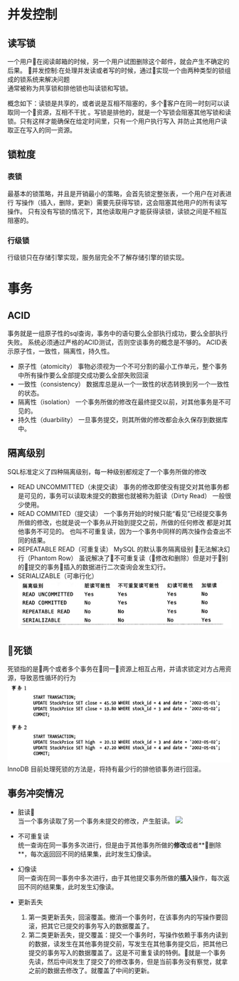 # 并发控制 
## 读写锁 
一个用户在阅读邮箱的时候，另一个用户试图删除这个邮件，就会产生不确定的后果。
并发控制:在处理并发读或者写的时候，通过实现一个由两种类型的锁组成的锁系统来解决问题  
通常被称为共享锁和排他锁也叫读锁和写锁。

概念如下：读锁是共享的，或者说是互相不阻塞的，多个客户在同一时刻可以读取同一个资源，互相不干扰
。写锁是排他的，就是一个写锁会阻塞其他写锁和读锁。只有这样才能确保在给定时间里，只有一个用户执行写入
并防止其他用户读取正在写入的同一资源。

## 锁粒度

### 表锁

最基本的锁策略，并且是开销最小的策略，会首先锁定整张表，一个用户在对表进行
写操作（插入，删除，更新）需要先获得写锁，这会阻塞其他用户的所有读写操作。
只有没有写锁的情况下，其他读取用户才能获得读锁，读锁之间是不相互阻塞的。

### 行级锁

行级锁只在存储引擎实现，服务层完全不了解存储引擎的锁实现。

# 事务

## ACID
事务就是一组原子性的sql查询，事务中的语句要么全部执行成功，要么全部执行失败。
系统必须通过严格的ACID测试，否则空谈事务的概念是不够的。
ACID表示原子性，一致性，隔离性，持久性。

* 原子性（atomicity）
    事物必须视为一个不可分割的最小工作单元，整个事务中所有操作要么全部提交成功要么全部失败回滚
* 一致性（consistency）
    数据库总是从一个一致性的状态转换到另一个一致性的状态。
* 隔离性（isolation）
    一个事务所做的修改在最终提交以前，对其他事务是不可见的。
* 持久性（duarbility）
    一旦事务提交，则其所做的修改都会永久保存到数据库中。

## 隔离级别 

SQL标准定义了四种隔离级别，每一种级别都规定了一个事务所做的修改

* READ UNCOMMITTED（未提交读）
    事务的修改即使没有提交对其他事务都是可见的，事务可以读取未提交的数据也就被称为脏读（Dirty Read）
    一般很少使用。
* READ COMMITED（提交读）
    一个事务开始的时候只能“看见”已经提交事务所做的修改，也就是说一个事务从开始到提交之前，所做的任何修改
    都是对其他事务不可见的。
    也叫不可重复读，因为一个事务中同样的两次操作会查出不同的结果。
* REPEATABLE READ（可重复读）
    MySQL 的默认事务隔离级别
    无法解决幻行（Phantom Row）
    虽说解决了不可重复读（修改和删除）但是对于别的提交的事务插入的数据进行二次查询会发生幻行。
* SERIALIZABLE（可串行化）
![](lock.png)

## 死锁

死锁指的是两个或者多个事务在同一资源上相互占用，并请求锁定对方占用资源，导致恶性循环的行为
![](dead.png)
InnoDB 目前处理死锁的方法是，将持有最少行的排他锁事务进行回滚。


## 事务冲突情况



* 脏读   
    当一个事务读取了另一个事务未提交的修改，产生脏读。
    ![](https://img-blog.csdn.net/20150928100835228?watermark/2/text/aHR0cDovL2Jsb2cuY3Nkbi5uZXQv/font/5a6L5L2T/fontsize/400/fill/I0JBQkFCMA==/dissolve/70/gravity/Center)
* 不可重复读    
    统一查询在同一事务多次进行，但是由于其他事务所做的**修改**或者**删除**，每次返回回不同的结果集，此时发生幻像读。

* 幻像读  
    同一查询在同一事务中多次进行，由于其他提交事务所做的**插入**操作，每次返回不同的结果集，此时发生幻像读。

* 更新丢失 
    1. 第一类更新丢失，回滚覆盖。撤消一个事务时，在该事务内的写操作要回滚，把其它已提交的事务写入的数据覆盖了。 
    2. 第二类更新丢失，提交覆盖：提交一个事务时，写操作依赖于事务内读到的数据，读发生在其他事务提交前，写发生在其他事务提交后，把其他已提交的事务写入的数据覆盖了。这是不可重复读的特例。就是一个事务先读，然后中间发生了提交了的修改事务，但是当前事务没有察觉，就拿之前的数据去修改了。就覆盖了中间的更新。